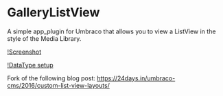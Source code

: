 # GalleryListView

A simple app_plugin for Umbraco that allows you to view a ListView in the style of the Media Library. 

[!Screenshot](screenshot.png)

[!DataType setup](datatype.png)

Fork of the following blog post: https://24days.in/umbraco-cms/2016/custom-list-view-layouts/